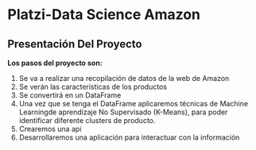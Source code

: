 # Platzi-Data Science Amazon

## **Presentación Del Proyecto**

**Los pasos del proyecto son:**

1.  Se va a realizar una recopilación de datos de la web de Amazon
2.  Se verán las características de los productos
3. Se convertirá en un DataFrame
4.  Una vez que se tenga el DataFrame aplicaremos técnicas de Machine Learningde aprendizaje No Supervisado (K-Means), para poder identificar diferente clusters de producto.
5. Crearemos una api
6. Desarrollaremos una aplicación para interactuar con la información
